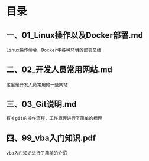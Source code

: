 # 目录

## 一、01_Linux操作以及Docker部署.md

```shell
Linux操作命令，Docker中各种环境的部署总结
```

## 二、02_开发人员常用网站.md

```
这里是开发人员常用的一些网站
```

## 三、03_Git说明.md

```bash
有关git的操作流程，工作原理进行了简单的梳理
```

## 四、99_vba入门知识.pdf

```
vba入门知识进行了简单的介绍
```
